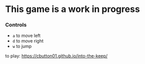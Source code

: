 # This game is a work in progress

### Controls


* `a` to move left
* `d` to move right
* `w` to jump

to play: https://cbutton01.github.io/into-the-keep/